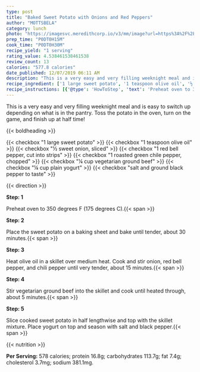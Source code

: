 ```yaml
---
type: post
title: "Baked Sweet Potato with Onions and Red Peppers"
author: "MOTTSBELA"
category: lunch
photo: "https://imagesvc.meredithcorp.io/v3/mm/image?url=https%3A%2F%2Fimages.media-allrecipes.com%2Fuserphotos%2F8036218.jpg"
prep_time: "P0DT0H15M"
cook_time: "P0DT0H30M"
recipe_yield: "1 serving"
rating_value: 4.538461538461538
review_count: 13
calories: "577.8 calories"
date_published: 12/07/2019 06:11 AM
description: "This is a very easy and very filling weeknight meal and is easy to switch up depending on what is in the pantry. Toss the potato in the oven, turn on the game, and finish up at half time!"
recipe_ingredient: ['1 large sweet potato', '1 teaspoon olive oil', '½ sweet onion, sliced', '1 red bell pepper, cut into strips', '1 roasted green chile pepper, chopped', '¼ cup vegetarian ground beef', '¼ cup plain yogurt', 'salt and ground black pepper to taste']
recipe_instructions: [{'@type': 'HowToStep', 'text': 'Preheat oven to 350 degrees F (175 degrees C).\n'}, {'@type': 'HowToStep', 'text': 'Place the sweet potato on a baking sheet and bake until tender, about 30 minutes.\n'}, {'@type': 'HowToStep', 'text': 'Heat olive oil in a skillet over medium heat. Cook and stir onion, red bell pepper, and chili pepper until very tender, about 15 minutes.\n'}, {'@type': 'HowToStep', 'text': 'Stir vegetarian ground beef into the skillet and cook until heated through, about 5 minutes.\n'}, {'@type': 'HowToStep', 'text': 'Slice cooked sweet potato in half lengthwise and top with the skillet mixture. Place yogurt on top and season with salt and black pepper.\n'}]
---
```


This is a very easy and very filling weeknight meal and is easy to switch up depending on what is in the pantry. Toss the potato in the oven, turn on the game, and finish up at half time! 

{{< boldheading >}}

{{< checkbox "1 large sweet potato" >}}
{{< checkbox "1 teaspoon olive oil" >}}
{{< checkbox "½  sweet onion, sliced" >}}
{{< checkbox "1  red bell pepper, cut into strips" >}}
{{< checkbox "1  roasted green chile pepper, chopped" >}}
{{< checkbox "¼ cup vegetarian ground beef" >}}
{{< checkbox "¼ cup plain yogurt" >}}
{{< checkbox "salt and ground black pepper to taste" >}}


{{< direction >}}

**Step: 1**

Preheat oven to 350 degrees F (175 degrees C).{{< span >}}

**Step: 2**

Place the sweet potato on a baking sheet and bake until tender, about 30 minutes.{{< span >}}

**Step: 3**

Heat olive oil in a skillet over medium heat. Cook and stir onion, red bell pepper, and chili pepper until very tender, about 15 minutes.{{< span >}}

**Step: 4**

Stir vegetarian ground beef into the skillet and cook until heated through, about 5 minutes.{{< span >}}

**Step: 5**

Slice cooked sweet potato in half lengthwise and top with the skillet mixture. Place yogurt on top and season with salt and black pepper.{{< span >}}

{{< nutrition >}}

**Per Serving:** 578 calories; protein 16.8g; carbohydrates 113.7g; fat 7.4g; cholesterol 3.7mg; sodium 381.1mg.